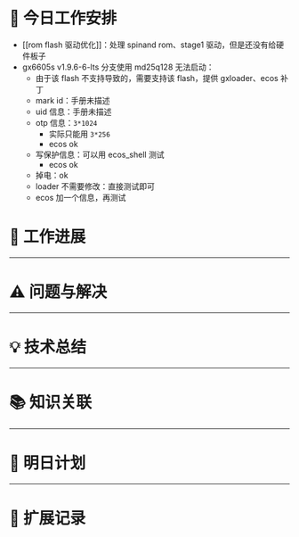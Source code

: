 



# **🔧 今日工作安排**
- [[rom flash 驱动优化]]：处理 spinand rom、stage1 驱动，但是还没有给硬件板子
- gx6605s v1.9.6-6-lts 分支使用 md25q128 无法启动：
	- 由于该 flash 不支持导致的，需要支持该 flash，提供 gxloader、ecos 补丁
	- mark id：手册未描述
	- uid 信息：手册未描述
	- otp 信息：`3*1024 `
		- 实际只能用 `3*256`
		- ecos ok
	- 写保护信息：可以用 ecos_shell 测试
		- ecos ok
	- 掉电：ok
	- loader 不需要修改：直接测试即可
	- ecos 加一个信息，再测试


# **📌 工作进展**



---

# **⚠️ 问题与解决**


---

# **💡 技术总结**


---

# **📚 知识关联**


---
# **📌 明日计划**


---

# **💬 扩展记录**




